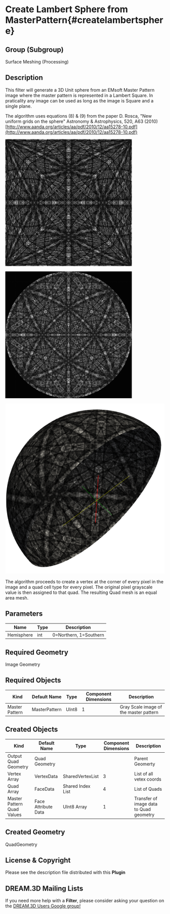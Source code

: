 Create Lambert Sphere from MasterPattern{#createlambertsphere}
=============

## Group (Subgroup) ##

Surface Meshing (Processing)

## Description ##

This filter will generate a 3D Unit sphere from an EMsoft Master Pattern image where the master pattern is represented in a Lambert Square. In praticality any image can be used as long as the image is Square and a single plane.

The algorithm uses equations (8) & (9) from the paper D. Rosca, "New uniform grids on the sphere" Astronomy & Astrophysics, 520, A63 (2010) [http://www.aanda.org/articles/aa/pdf/2010/12/aa15278-10.pdf](http://www.aanda.org/articles/aa/pdf/2010/12/aa15278-10.pdf)

![Input master pattern image from EMsoft package.](Images/MasterPattern_Lambert.png)

![Input master pattern as a stereographic projection.](Images/Master_Stereographic.png)

![Output Norther Sphere as generated by the filter](Images/LambertSphere.png)

The algorithm proceeds to create a vertex at the corner of every pixel in the image and a quad cell type for every pixel. The original pixel grayscale value is then assigned to that quad. The resulting Quad mesh is an equal area mesh.

## Parameters ##

| Name       | Type | Description |
|------------|------| ------------|
| Hemisphere | int | 0=Northern, 1=Southern |

## Required Geometry ##

Image Geometry

## Required Objects ##

| Kind | Default Name | Type | Component Dimensions | Description |
|------|--------------|------|----------------------|-------------|
| Master Pattern  | MasterPattern | UInt8 | 1 | Gray Scale image of the master pattern |


## Created Objects ##

| Kind | Default Name | Type | Component Dimensions | Description |
|------|--------------|------|----------------------|-------------|
| Output Quad Geometry  | Quad Geometry |  |  | Parent Geomerty |
| Vertex Array  | VertexData | SharedVertexList  | 3 | List of all vetex coords |
| Quad Array  | FaceData | Shared Index List | 4 | List of Quads  |
| Master Pattern Quad Values  | Face Attribute Data | UInt8 Array | 1 | Transfer of image data to Quad geometry  |

## Created Geometry ##

QuadGeometry

## License & Copyright ##

Please see the description file distributed with this **Plugin**

## DREAM.3D Mailing Lists ##

If you need more help with a **Filter**, please consider asking your question on the [DREAM.3D Users Google group!](https://groups.google.com/forum/?hl=en#!forum/dream3d-users)

